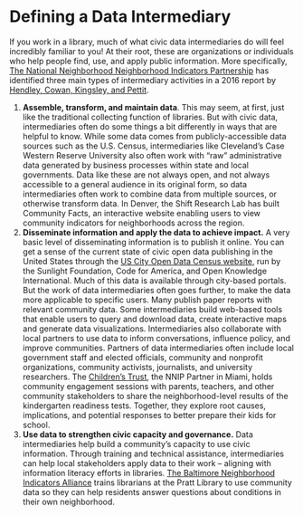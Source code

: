 # Defining a Data Intermediary

If you work in a library, much of what civic data intermediaries do will feel incredibly familiar to you! At their root, these are organizations or individuals who help people find, use, and apply public information. More specifically, [The National Neighborhood Neighborhood Indicators Partnership](https://www.neighborhoodindicators.org/) has identified three main types of intermediary activities in a 2016 report by [Hendley, Cowan, Kingsley, and Pettit](https://www.urban.org/sites/default/files/publication/80901/2000798-NNIP's-Guide-to-Starting-a-Local-Data-Intermediary.pdf).

1. **Assemble, transform, and maintain data**. This may seem, at first, just like the traditional collecting function of libraries. But with civic data, intermediaries often do some things a bit differently in ways that are helpful to know. While some data comes from publicly-accessible data sources such as the U.S. Census, intermediaries like Cleveland’s Case Western Reserve University also often work with “raw” administrative data generated by business processes within state and local governments. Data like these are not always open, and not always accessible to a general audience in its original form, so data intermediaries often work to combine data from multiple sources, or otherwise transform data. In Denver, the Shift Research Lab has built Community Facts, an interactive website enabling users to view community indicators for neighborhoods across the region.
2. **Disseminate information and apply the data to achieve impact.** A very basic level of disseminating information is to publish it online. You can get a sense of the current state of civic open data publishing in the United States through the [US City Open Data Census website](http://us-city.census.okfn.org/), run by the Sunlight Foundation, Code for America, and Open Knowledge International. Much of this data is available through city-based portals. But the work of data intermediaries often goes further, to make the data more applicable to specific users. Many publish paper reports with relevant community data. Some intermediaries build web-based tools that enable users to query and download data, create interactive maps and generate data visualizations. Intermediaries also collaborate with local partners to use data to inform conversations, influence policy, and improve communities. Partners of data intermediaries often include local government staff and elected officials, community and nonprofit organizations, community activists, journalists, and university researchers. The [Children’s Trust](https://www.neighborhoodindicators.org/library/catalog/creative-approaches-using-early-development-instrument-community), the NNIP Partner in Miami, holds community engagement sessions with parents, teachers, and other community stakeholders to share the neighborhood-level results of the kindergarten readiness tests. Together, they explore root causes, implications, and potential responses to better prepare their kids for school.
3. **Use data to strengthen civic capacity and governance.** Data intermediaries help build a community’s capacity to use civic information. Through training and technical assistance, intermediaries can help local stakeholders apply data to their work – aligning with information literacy efforts in libraries. [The Baltimore Neighborhood Indicators Alliance](https://bniajfi.org/) trains librarians at the Pratt Library to use community data so they can help residents answer questions about conditions in their own neighborhood.

